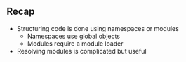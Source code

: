 ## Recap

* Structuring code is done using namespaces or modules
    * Namespaces use global objects
    * Modules require a module loader
* Resolving modules is complicated but useful
